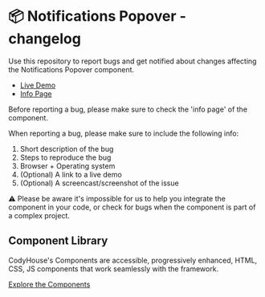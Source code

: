 # 📦 Notifications Popover - changelog

Use this repository to report bugs and get notified about changes affecting the Notifications Popover component.

- [Live Demo](https://codyhouse.co/ds/components/app/notifications-popover)
- [Info Page](https://codyhouse.co/ds/components/info/notifications-popover)

Before reporting a bug, please make sure to check the 'info page' of the component. 

When reporting a bug, please make sure to include the following info:

1. Short description of the bug
2. Steps to reproduce the bug
3. Browser + Operating system
4. (Optional) A link to a live demo
5. (Optional) A screencast/screenshot of the issue

⚠️ Please be aware it's impossible for us to help you integrate the component in your code, or check for bugs when the component is part of a complex project.

## Component Library

CodyHouse's Components are accessible, progressively enhanced, HTML, CSS, JS components that work seamlessly with the framework.

[Explore the Components](https://codyhouse.co/ds/components)
